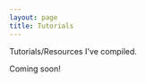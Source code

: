 ```yaml
---
layout: page
title: Tutorials
---
```


<!-- TODO: replace image -->

Tutorials/Resources I've compiled.

Coming soon!
